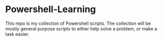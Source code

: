 # Powershell-Learning
This repo is my collection of Powershell scripts. The collection will be mostly general purpose scripts to either help solve a problem, or make a task easier. 
